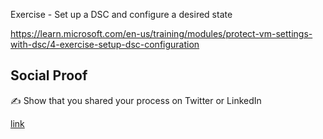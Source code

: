 Exercise - Set up a DSC and configure a desired state

https://learn.microsoft.com/en-us/training/modules/protect-vm-settings-with-dsc/4-exercise-setup-dsc-configuration

## Social Proof

✍️ Show that you shared your process on Twitter or LinkedIn

[link](link)
